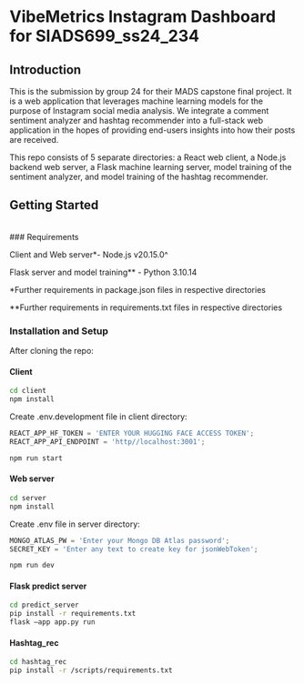 # VibeMetrics Instagram Dashboard for SIADS699_ss24_234

## Introduction

This is the submission by group 24 for their MADS capstone final project. It is a web application that leverages machine learning models for the purpose of Instagram social media analysis. We integrate a comment sentiment analyzer and hashtag recommender into a full-stack web application in the hopes of providing end-users insights into how their posts are received.

This repo consists of 5 separate directories: a React web client, a Node.js backend web server, a Flask machine learning server, model training of the sentiment analyzer, and model training of the hashtag recommender.

## Getting Started

<br />
### Requirements

Client and Web server\*- Node.js v20.15.0^

Flask server and model training\*\* - Python 3.10.14

\*Further requirements in package.json files in respective directories

\*\*Further requirements in requirements.txt files in respective directories

### Installation and Setup

After cloning the repo:

#### Client

```sh
cd client
npm install
```

Create .env.development file in client directory:

```js
REACT_APP_HF_TOKEN = 'ENTER YOUR HUGGING FACE ACCESS TOKEN';
REACT_APP_API_ENDPOINT = 'http//localhost:3001';
```

```sh
npm run start
```

#### Web server

```sh
cd server
npm install
```

Create .env file in server directory:

```js
MONGO_ATLAS_PW = 'Enter your Mongo DB Atlas password';
SECRET_KEY = 'Enter any text to create key for jsonWebToken';
```

```sh
npm run dev
```

#### Flask predict server

```sh
cd predict_server
pip install -r requirements.txt
flask –app app.py run
```

#### Hashtag_rec

```sh
cd hashtag_rec
pip install -r /scripts/requirements.txt
```
